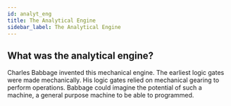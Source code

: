 ```yaml
---
id: analyt_eng
title: The Analytical Engine
sidebar_label: The Analytical Engine
---
```


## What was the analytical engine?

Charles Babbage invented this mechanical engine. The earliest logic gates were made mechanically. His logic gates relied on mechanical gearing to perform operations. Babbage could imagine the potential of such a machine, a general purpose machine to be able to programmed.
